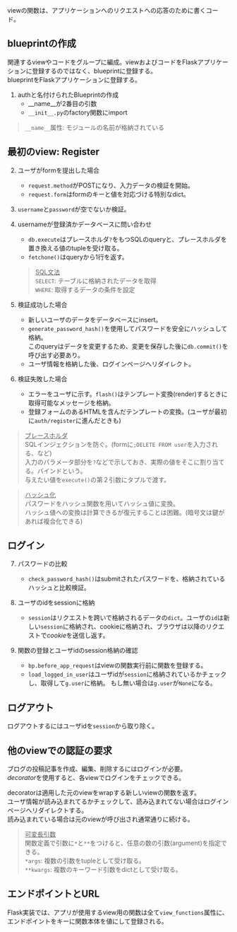 viewの関数は、アプリケーションへのリクエストへの応答のために書くコード。  

## blueprintの作成  
関連するviewやコードをグループに編成。viewおよびコードをFlaskアプリケーションに登録するのではなく、blueprintに登録する。  
blueprintをFlaskアプリケーションに登録する。  

1. authと名付けられたBlueprintの作成
    - __name__が2番目の引数
    - `__init__.py`のfactory関数にimport

> `__name__`属性: モジュールの名前が格納されている

## 最初のview: Register
2. ユーザがformを提出した場合
    - `request.method`がPOSTになり、入力データの検証を開始。  
    - `request.form`はformのキーと値を対応づける特別なdict。  

3. `username`と`password`が空でないか検証。  

4. usernameが登録済かデータベースに問い合わせ  
    - `db.execute`はプレースホルダ`?`をもつSQLのqueryと、プレースホルダを置き換える値のtupleを受け取る。  
    - `fetchone()`はqueryから1行を返す。  

    > <u>SQL文法 </u>  
    `SELECT`: テーブルに格納されたデータを取得  
    `WHERE`: 取得するデータの条件を設定  

5. 検証成功した場合  
    - 新しいユーザのデータをデータベースにinsert。
    - `generate_password_hash()`を使用してパスワードを安全にハッシュして格納。  
    このqueryはデータを変更するため、変更を保存した後に`db.commit()`を呼び出す必要あり。  
    - ユーザ情報を格納した後、ログインページへリダイレクト。  

6. 検証失敗した場合  
    - エラーをユーザに示す。`flash()`はテンプレート変換(render)するときに取得可能なメッセージを格納。  
    - 登録フォームのあるHTMLを含んだテンプレートの変換。(ユーザが最初に`auth/register`に進んだときも)

> <u>プレースホルダ</u>  
SQLインジェクションを防ぐ。(formに`;DELETE FROM user`を入力される、など)  
入力のパラメータ部分を`?`などで示しておき、実際の値をそこに割り当てる。バインドという。  
与えたい値を`execute()`の第２引数にタプルで渡す。

> <u>ハッシュ化</u>  
パスワードをハッシュ関数を用いてハッシュ値に変換。  
ハッシュ値への変換は計算できるが復元することは困難。(暗号文は鍵があれば複合化できる)  

## ログイン  
7. パスワードの比較  
    - `check_password_hash()`はsubmitされたパスワードを、格納されているハッシュと比較検証。  

8. ユーザのidをsessionに格納  
    - `session`はリクエストを跨いで格納されるデータの`dict`。ユーザの`id`は新しい`session`に格納され、cookieに格納され、ブラウザは以降のリクエストで*cookie*を送信し返す。  

9. 関数の登録とユーザidのsession格納の確認  
    - `bp.before_app_request`はviewの関数実行前に関数を登録する。  
    - `load_logged_in_user`はユーザidが`session`に格納されているかチェックし、取得して`g.user`に格納。
    もし無い場合は`g.user`が`None`になる。  

## ログアウト  
ログアウトするにはユーザidを`session`から取り除く。

## 他のviewでの認証の要求  
ブログの投稿記事を作成、編集、削除するにはログインが必要。  
*decorator*を使用すると、各viewでログインをチェックできる。  

decoratorは適用した元のviewをwrapする新しいviewの関数を返す。  
ユーザ情報が読み込まれてるかチェックして、読み込まれてない場合はログインページへリダイレクトする。  
読み込まれている場合は元のviewが呼び出され通常通りに続ける。

> <u>可変長引数</u>  
関数定義で引数に`*`と`**`をつけると、任意の数の引数(argument)を指定できる。  
`*args`: 複数の引数をtupleとして受け取る。  
`**kwargs`: 複数のキーワード引数をdictとして受け取る。  

## エンドポイントとURL  
Flask実装では、アプリが使用するview用の関数は全て`view_functions`属性に、エンドポイントをキーに関数本体を値にして登録される。  